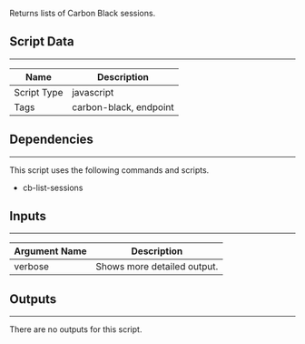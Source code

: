 Returns lists of Carbon Black sessions.

## Script Data

---

| **Name** | **Description** |
| --- | --- |
| Script Type | javascript |
| Tags | carbon-black, endpoint |


## Dependencies

---
This script uses the following commands and scripts.

* cb-list-sessions

## Inputs

---

| **Argument Name** | **Description** |
| --- | --- |
| verbose | Shows more detailed output. |

## Outputs

---
There are no outputs for this script.
